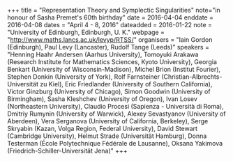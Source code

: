 +++
title = "Representation Theory and Symplectic Singularities"
note="in honour of Sasha Premet's 60th birthday"
date = 2016-04-04
enddate = 2016-04-08
dates = "April 4 - 8, 2016"
dateadded = 2016-01-22
note = "University of Edinburgh, Edinburgh, U. K."
webpage = "http://www.maths.lancs.ac.uk/levyp/RTSS/"
organisers = "Iain Gordon (Edinburgh), Paul Levy (Lancaster), Rudolf Tange (Leeds)"
speakers = "Henning Haahr Andersen (Aarhus University), Tomoyuki Arakawa (Research Institute for Mathematics Sciences, Kyoto University), Georgia Benkart (University of Wisconsin-Madison), Michel Brion (Institut Fourier), Stephen Donkin (University of York),  Rolf Farnsteiner (Christian-Albrechts-Universität zu Kiel), Eric Friedlander (University of Southern California), Victor Ginzburg (University of Chicago), Simon Goodwin (University of Birmingham), Sasha Kleshchev (University of Oregon), Ivan Losev (Northeastern University), Claudio Procesi (Sapienza - Università di Roma), Dmitriy Rumynin (University of Warwick), Alexey Sevastyanov (University of Aberdeen), Vera Serganova (University of California, Berkeley), Serge Skryabin (Kazan, Volga Region, Federal University), David Stewart (Cambridge University), Helmut Strade (Universität Hamburg), Donna Testerman (École Polytechnique Fédérale de Lausanne), Oksana Yakimova (Friedrich-Schiller-Universität Jena)"
+++
